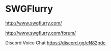 # SWGFlurry
http://www.swgflurry.com/

http://www.swgflurry.com/forum/


Discord Voice Chat
https://discord.gg/eN82pdc
